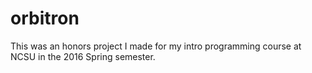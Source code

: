 # orbitron
This was an honors project I made for my intro programming course at NCSU in the 2016 Spring semester.
